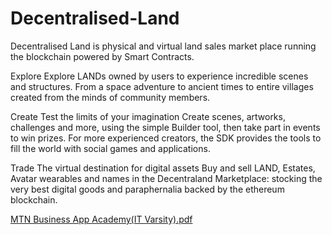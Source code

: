 # Decentralised-Land
Decentralised Land is physical and virtual land sales market place running the blockchain powered by Smart Contracts.

Explore
Explore LANDs owned by users to experience incredible scenes and structures. From a space adventure to ancient times to entire villages created from the minds of community members.

Create
Test the limits of your imagination
Create scenes, artworks, challenges and more, using the simple Builder tool, then take part in events to win prizes. For more experienced creators, the SDK provides the tools to fill the world with social games and applications.

Trade
The virtual destination for digital assets
Buy and sell LAND, Estates, Avatar wearables and names in the Decentraland Marketplace: stocking the very best digital goods and paraphernalia backed by the ethereum blockchain.


[MTN Business App Academy(IT Varsity).pdf](https://github.com/NtabaManzi/Decentralised-Land/files/7101743/MTN.Business.App.Academy.IT.Varsity.pdf)

